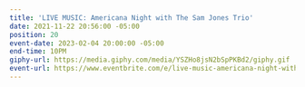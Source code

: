 ```yaml
---
title: 'LIVE MUSIC: Americana Night with The Sam Jones Trio'
date: 2021-11-22 20:56:00 -05:00
position: 20
event-date: 2023-02-04 20:00:00 -05:00
end-time: 10PM
giphy-url: https://media.giphy.com/media/YSZHo8jsN2bSpPKBd2/giphy.gif
event-url: https://www.eventbrite.com/e/live-music-americana-night-with-the-sam-jones-trio-tickets-510883986757
---
```


